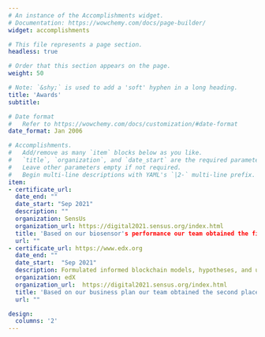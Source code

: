 ```yaml
---
# An instance of the Accomplishments widget.
# Documentation: https://wowchemy.com/docs/page-builder/
widget: accomplishments

# This file represents a page section.
headless: true

# Order that this section appears on the page.
weight: 50

# Note: `&shy;` is used to add a 'soft' hyphen in a long heading.
title: 'Awards'
subtitle:

# Date format
#   Refer to https://wowchemy.com/docs/customization/#date-format
date_format: Jan 2006

# Accomplishments.
#   Add/remove as many `item` blocks below as you like.
#   `title`, `organization`, and `date_start` are the required parameters.
#   Leave other parameters empty if not required.
#   Begin multi-line descriptions with YAML's `|2-` multi-line prefix.
item:
- certificate_url: 
  date_end: ""
  date_start: "Sep 2021"
  description: ""
  organization: SensUs
  organization_url: https://digital2021.sensus.org/index.html
  title: 'Based on our biosensor's performance our team obtained the first place in the analytical performance category.'
  url: ""
- certificate_url: https://www.edx.org
  date_end: ""
  date_start:  "Sep 2021"
  description: Formulated informed blockchain models, hypotheses, and use cases.
  organization: edX
  organization_url:  https://digital2021.sensus.org/index.html
  title: 'Based on our business plan our team obtained the second place in the translational potential category.'
  url: ""

design:
  columns: '2' 
---
```

